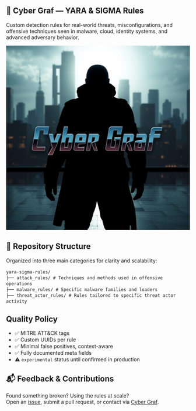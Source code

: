 ## 🧬 Cyber Graf — YARA & SIGMA Rules

Custom detection rules for real-world threats, misconfigurations, and offensive techniques seen in malware, cloud, identity systems, and advanced adversary behavior.

![project_logo](/cyber_graf_logo.jpg)

## 📁 Repository Structure

Organized into three main categories for clarity and scalability:
```
yara-sigma-rules/
├── attack_rules/ # Techniques and methods used in offensive operations
├── malware_rules/ # Specific malware families and loaders
├── threat_actor_rules/ # Rules tailored to specific threat actor activity
```

## Quality Policy

- ✅ MITRE ATT&CK tags  
- ✅ Custom UUIDs per rule  
- ✅ Minimal false positives, context-aware  
- ✅ Fully documented meta fields  
- ⚠️ `experimental` status until confirmed in production

## 📬 Feedback & Contributions

Found something broken? Using the rules at scale?  
Open an [issue](https://github.com/Cyber-Graf/yara-sigma-rules/issues), submit a pull request, or contact via [Cyber Graf](https://t.me/cyber_graf).